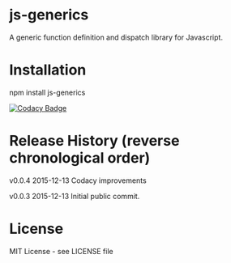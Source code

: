 # js-generics
A generic function definition and dispatch library for Javascript.

# Installation

npm install js-generics

[![Codacy Badge](https://api.codacy.com/project/badge/grade/9fa47bc000d84db4b1336fc61e38fb58)](https://www.codacy.com/app/syblackwell/js-generics)

# Release History (reverse chronological order)

v0.0.4 2015-12-13 Codacy improvements

v0.0.3 2015-12-13 Initial public commit.

# License

MIT License - see LICENSE file
